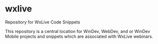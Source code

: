 wxlive
======

Repository for WxLive Code Snippets

This repository is a central location for WinDev, WebDev, and or WinDev Mobile projects and snippets which are associated with WxLive webinars.
